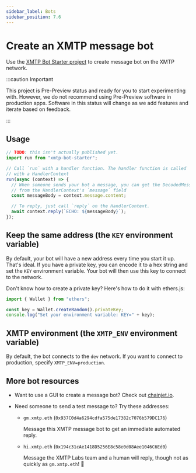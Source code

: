 ```yaml
---
sidebar_label: Bots
sidebar_position: 7.6
---
```


# Create an XMTP message bot

Use the [XMTP Bot Starter project](https://github.com/xmtp/xmtp-bot-starter) to create message bot on the XMTP network.

:::caution Important

This project is Pre-Preview status and ready for you to start experimenting with. However, we do not recommend using Pre-Preview software in production apps. Software in this status will change as we add features and iterate based on feedback.

:::

## Usage

```typescript
// TODO: this isn't actually published yet.
import run from "xmtp-bot-starter";

// Call `run` with a handler function. The handler function is called
// with a HandlerContext
run(async (context) => {
  // When someone sends your bot a message, you can get the DecodedMessage
  // from the HandlerContext's `message` field
  const messageBody = context.message.content;

  // To reply, just call `reply` on the HandlerContext.
  await context.reply(`ECHO: ${messageBody}`);
});
```

## Keep the same address (the `KEY` environment variable)

By default, your bot will have a new address every time you start it up. That's ideal. If you have a private key, you can encode it to a hex string and set the `KEY` environment variable. Your bot will then use this key to connect to the network.

Don't know how to create a private key? Here's how to do it with ethers.js:

```typescript
import { Wallet } from "ethers";

const key = Wallet.createRandom().privateKey;
console.log("Set your environment variable: KEY=" + key);
```

## XMTP environment (the `XMTP_ENV` environment variable)

By default, the bot connects to the `dev` network. If you want to connect to production, specify `XMTP_ENV=production`.

## More bot resources

- Want to use a GUI to create a message bot? Check out [chainjet.io](chainjet.io).

- Need someone to send a test message to? Try these addresses:

    - `gm.xmtp.eth` (`0x937C0d4a6294cdfa575de17382c7076b579DC176`)
    
        Message this XMTP message bot to get an immediate automated reply.
    
    - `hi.xmtp.eth` (`0x194c31cAe1418D5256E8c58e0d08Aee1046C6Ed0`)
    
        Message the XMTP Labs team and a human will reply, though not as quickly as `gm.xmtp.eth`! 🤖
